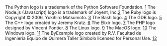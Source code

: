 The Python logo is a trademark of the Python Software Foundation. [1](https://www.python.org/community/logos/)
The Node.js (Javascript) logo is a trademark of Joyent, Inc.[2](https://nodejs.org/es/about/resources/)
The Ruby logo is Copyright © 2006, Yukihiro Matsumoto. [3](https://www.ruby-lang.org/en/about/logo/)
The Bash logo. [4](https://github.com/odb/official-bash-logo)
The GDB logo. [5](https://www.gnu.org/software/gdb/mascot/)
The C++ logo created by Jeremy Kratz. [6](https://github.com/isocpp/logos)
The Elixir logo. [7](https://elixir-lang.org/)
The PHP logo designed by Vincent Pontier. [8](https://www.php.net/)
The Linux logo. [9](https://www.linux.org/)
The MacOS logo. [10](http://www.apple.com/)
The Windows logo. [11](https://www.microsoft.com)
The ByExample logo created by R.V. Facultad de Ingeniería Equipo de Quimera Taller Símbolo licensed for Personal Use. [12](https://www.freepng.es/png-zb54ue/)
